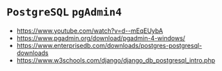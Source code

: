# `PostgreSQL` `pgAdmin4`

- https://www.youtube.com/watch?v=d--mEqEUybA
- https://www.pgadmin.org/download/pgadmin-4-windows/
- https://www.enterprisedb.com/downloads/postgres-postgresql-downloads
- https://www.w3schools.com/django/django_db_postgresql_intro.php
